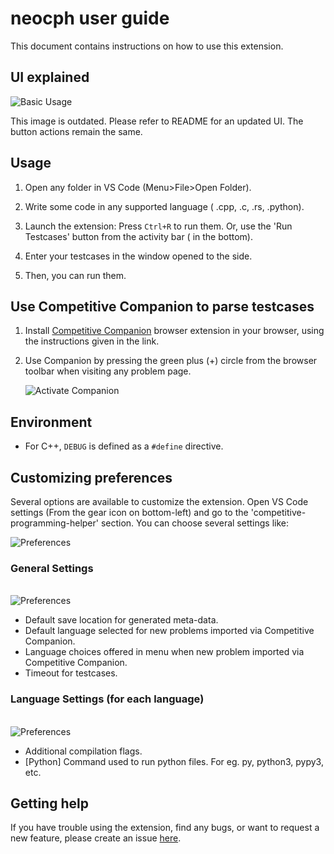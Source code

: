 # neocph user guide

This document contains instructions on how to use this extension.

## UI explained

![Basic Usage](img/user-guide-image.png)

This image is outdated. Please refer to README for an updated UI. The button
actions remain the same.

## Usage

1. Open any folder in VS Code (Menu>File>Open Folder).

2. Write some code in any supported language ( .cpp, .c, .rs, .python).

3. Launch the extension: Press `Ctrl+R` to run them. Or, use the 'Run
   Testcases' button from the activity bar ( in the bottom).

4. Enter your testcases in the window opened to the side.

5. Then, you can run them.

## Use Competitive Companion to parse testcases

1. Install [Competitive Companion](https://github.com/jmerle/competitive-companion#readme)
   browser extension in your browser, using the instructions given in the link.

2. Use Companion by pressing the green plus (+) circle from the browser toolbar
   when visiting any problem page.

    ![Activate Companion](img/activate-companion.png)

## Environment

-   For C++, `DEBUG` is defined as a `#define` directive.

## Customizing preferences

Several options are available to customize the extension. Open VS Code settings
(From the gear icon on bottom-left) and go to the
'competitive-programming-helper' section. You can choose several settings like:

![Preferences](img/settings2.png)

### General Settings

\
![Preferences](img/generalSettings.png)

-   Default save location for generated meta-data.
-   Default language selected for new problems imported via Competitive
    Companion.
-   Language choices offered in menu when new problem imported via Competitive
    Companion.
-   Timeout for testcases.

### Language Settings (for each language)

\
![Preferences](img/languageSettings.png)

-   Additional compilation flags.
-   [Python] Command used to run python files. For eg. py, python3, pypy3, etc.

## Getting help

If you have trouble using the extension, find any bugs, or want to request a new
feature, please create an issue [here](https://github.com/YuiHrsw/neocph/issues).
